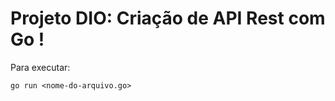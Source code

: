 # Projeto DIO: Criação de API Rest com **Go** !

Para executar:

``` 
go run <nome-do-arquivo.go>
```